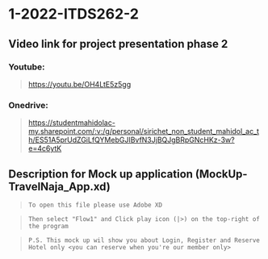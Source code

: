 # 1-2022-ITDS262-2

## Video link for project presentation phase 2 <br>
### Youtube: 

> https://youtu.be/OH4LtE5z5gg <br>

### Onedrive: 

> https://studentmahidolac-my.sharepoint.com/:v:/g/personal/sirichet_non_student_mahidol_ac_th/ES51A5prUdZGiLfQYMebGJIBvfN3JjBQJgBRpGNcHKz-3w?e=4c6ytK

## Description for Mock up application (MockUp-TravelNaja_App.xd)

> `To open this file please use Adobe XD`

> `Then select "Flow1" and Click play icon (|>) on the top-right of the program`

> `P.S. This mock up wil show you about Login, Register and Reserve Hotel only <you can reserve when you're our member only>`
